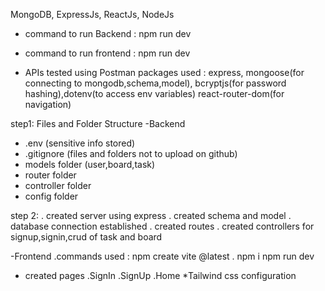 MongoDB, ExpressJs, ReactJs, NodeJs

- command to run Backend : npm run dev
- command to run frontend : npm run dev

- APIs tested using Postman
  packages used : express, mongoose(for connecting to mongodb,schema,model), bcryptjs(for password hashing),dotenv(to access env variables)
  react-router-dom(for navigation)

step1:
Files and Folder Structure
-Backend

- .env (sensitive info stored)
- .gitignore (files and folders not to upload on github)
- models folder (user,board,task)
- router folder
- controller folder
- config folder

step 2:
. created server using express
. created schema and model
. database connection established
. created routes
. created controllers for signup,signin,crud of task and board

-Frontend
.commands used : npm create vite @latest .
npm i
npm run dev

- created pages
  .SignIn
  .SignUp
  .Home
  \*Tailwind css configuration
